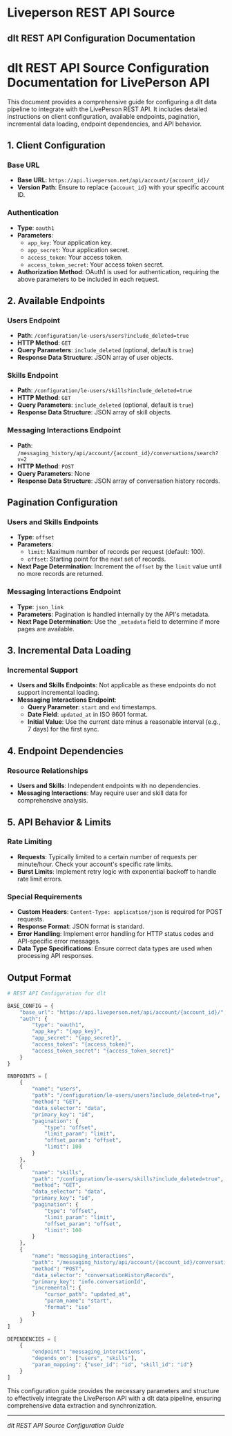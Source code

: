 # Liveperson REST API Source

## dlt REST API Configuration Documentation

# dlt REST API Source Configuration Documentation for LivePerson API

This document provides a comprehensive guide for configuring a dlt data pipeline to integrate with the LivePerson REST API. It includes detailed instructions on client configuration, available endpoints, pagination, incremental data loading, endpoint dependencies, and API behavior.

## 1. Client Configuration

### Base URL
- **Base URL**: `https://api.liveperson.net/api/account/{account_id}/`
- **Version Path**: Ensure to replace `{account_id}` with your specific account ID.

### Authentication
- **Type**: `oauth1`
- **Parameters**:
  - `app_key`: Your application key.
  - `app_secret`: Your application secret.
  - `access_token`: Your access token.
  - `access_token_secret`: Your access token secret.
- **Authorization Method**: OAuth1 is used for authentication, requiring the above parameters to be included in each request.

## 2. Available Endpoints

### Users Endpoint
- **Path**: `/configuration/le-users/users?include_deleted=true`
- **HTTP Method**: `GET`
- **Query Parameters**: `include_deleted` (optional, default is `true`)
- **Response Data Structure**: JSON array of user objects.

### Skills Endpoint
- **Path**: `/configuration/le-users/skills?include_deleted=true`
- **HTTP Method**: `GET`
- **Query Parameters**: `include_deleted` (optional, default is `true`)
- **Response Data Structure**: JSON array of skill objects.

### Messaging Interactions Endpoint
- **Path**: `/messaging_history/api/account/{account_id}/conversations/search?v=2`
- **HTTP Method**: `POST`
- **Query Parameters**: None
- **Response Data Structure**: JSON array of conversation history records.

## Pagination Configuration

### Users and Skills Endpoints
- **Type**: `offset`
- **Parameters**:
  - `limit`: Maximum number of records per request (default: 100).
  - `offset`: Starting point for the next set of records.
- **Next Page Determination**: Increment the `offset` by the `limit` value until no more records are returned.

### Messaging Interactions Endpoint
- **Type**: `json_link`
- **Parameters**: Pagination is handled internally by the API's metadata.
- **Next Page Determination**: Use the `_metadata` field to determine if more pages are available.

## 3. Incremental Data Loading

### Incremental Support
- **Users and Skills Endpoints**: Not applicable as these endpoints do not support incremental loading.
- **Messaging Interactions Endpoint**:
  - **Query Parameter**: `start` and `end` timestamps.
  - **Date Field**: `updated_at` in ISO 8601 format.
  - **Initial Value**: Use the current date minus a reasonable interval (e.g., 7 days) for the first sync.

## 4. Endpoint Dependencies

### Resource Relationships
- **Users and Skills**: Independent endpoints with no dependencies.
- **Messaging Interactions**: May require user and skill data for comprehensive analysis.

## 5. API Behavior & Limits

### Rate Limiting
- **Requests**: Typically limited to a certain number of requests per minute/hour. Check your account's specific rate limits.
- **Burst Limits**: Implement retry logic with exponential backoff to handle rate limit errors.

### Special Requirements
- **Custom Headers**: `Content-Type: application/json` is required for POST requests.
- **Response Format**: JSON format is standard.
- **Error Handling**: Implement error handling for HTTP status codes and API-specific error messages.
- **Data Type Specifications**: Ensure correct data types are used when processing API responses.

## Output Format

```python
# REST API Configuration for dlt

BASE_CONFIG = {
    "base_url": "https://api.liveperson.net/api/account/{account_id}/",
    "auth": {
        "type": "oauth1",
        "app_key": "{app_key}",
        "app_secret": "{app_secret}",
        "access_token": "{access_token}",
        "access_token_secret": "{access_token_secret}"
    }
}

ENDPOINTS = [
    {
        "name": "users",
        "path": "/configuration/le-users/users?include_deleted=true",
        "method": "GET",
        "data_selector": "data",
        "primary_key": "id",
        "pagination": {
            "type": "offset",
            "limit_param": "limit",
            "offset_param": "offset",
            "limit": 100
        }
    },
    {
        "name": "skills",
        "path": "/configuration/le-users/skills?include_deleted=true",
        "method": "GET",
        "data_selector": "data",
        "primary_key": "id",
        "pagination": {
            "type": "offset",
            "limit_param": "limit",
            "offset_param": "offset",
            "limit": 100
        }
    },
    {
        "name": "messaging_interactions",
        "path": "/messaging_history/api/account/{account_id}/conversations/search?v=2",
        "method": "POST",
        "data_selector": "conversationHistoryRecords",
        "primary_key": "info.conversationId",
        "incremental": {
            "cursor_path": "updated_at",
            "param_name": "start",
            "format": "iso"
        }
    }
]

DEPENDENCIES = [
    {
        "endpoint": "messaging_interactions",
        "depends_on": ["users", "skills"],
        "param_mapping": {"user_id": "id", "skill_id": "id"}
    }
]
```

This configuration guide provides the necessary parameters and structure to effectively integrate the LivePerson API with a dlt data pipeline, ensuring comprehensive data extraction and synchronization.

---
*dlt REST API Source Configuration Guide*